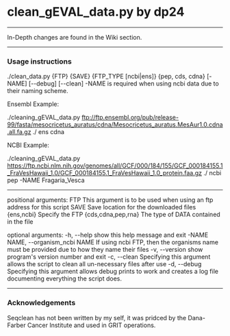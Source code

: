 # clean_gEVAL_data.py by dp24
---
In-Depth changes are found in the Wiki section.

---
### Usage instructions

./clean_data.py {FTP} {SAVE} {FTP_TYPE [ncbi|ens]} {pep, cds, cdna} [-NAME] [--debug] [--clean]
-NAME is required when using ncbi data due to their naming scheme.


Ensembl Example:

./cleaning_gEVAL_data.py ftp://ftp.ensembl.org/pub/release-99/fasta/mesocricetus_auratus/cdna/Mesocricetus_auratus.MesAur1.0.cdna.all.fa.gz ./ ens cdna


NCBI Example:

./cleaning_gEVAL_data.py https://ftp.ncbi.nlm.nih.gov/genomes/all/GCF/000/184/155/GCF_000184155.1_FraVesHawaii_1.0/GCF_000184155.1_FraVesHawaii_1.0_protein.faa.gz ./ ncbi pep -NAME Fragaria_Vesca 

-------------------------------------------------------------

positional arguments:
  FTP                   This argument is to be used when using an ftp address
                        for this script
  SAVE                  Save location for the downloaded files
  {ens,ncbi}            Specify the FTP
  {cds,cdna,pep,rna}    The type of DATA contained in the file

optional arguments:
  -h, --help            show this help message and exit
  -NAME NAME, --organism_ncbi NAME
                        If using ncbi FTP, then the organisms name must be
                        provided due to how they name their files
  -v, --version         show program's version number and exit
  -c, --clean           Specifying this argument allows the script to clean
                        all un-necessary files after use
  -d, --debug           Specifying this argument allows debug prints to work
                        and creates a log file documenting everything the 
                        script does.

---
### Acknowledgements

Seqclean has not been written by my self, it was pridced by the Dana-Farber Cancer Institute and used in GRIT operations.
